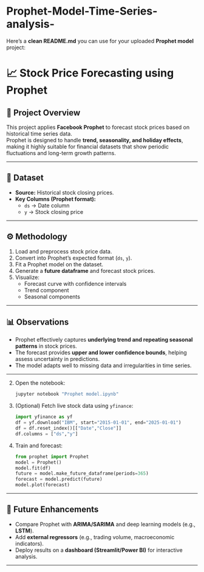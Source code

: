 # Prophet-Model-Time-Series-analysis-
Here’s a **clean README.md** you can use for your uploaded **Prophet model** project:

# 📈 Stock Price Forecasting using Prophet  

## 📌 Project Overview  
This project applies **Facebook Prophet** to forecast stock prices based on historical time series data.  
Prophet is designed to handle **trend, seasonality, and holiday effects**, making it highly suitable for financial datasets that show periodic fluctuations and long-term growth patterns.  

---

## 📂 Dataset  
- **Source:** Historical stock closing prices.  
- **Key Columns (Prophet format):**  
  - `ds` → Date column  
  - `y` → Stock closing price  

---

## ⚙️ Methodology  
1. Load and preprocess stock price data.  
2. Convert into Prophet’s expected format (`ds`, `y`).  
3. Fit a Prophet model on the dataset.  
4. Generate a **future dataframe** and forecast stock prices.  
5. Visualize:  
   - Forecast curve with confidence intervals  
   - Trend component  
   - Seasonal components  

---

## 📊 Observations  
- Prophet effectively captures **underlying trend and repeating seasonal patterns** in stock prices.  
- The forecast provides **upper and lower confidence bounds**, helping assess uncertainty in predictions.  
- The model adapts well to missing data and irregularities in time series.  

---


2. Open the notebook:

   ```bash
   jupyter notebook "Prophet model.ipynb"
   ```

3. (Optional) Fetch live stock data using `yfinance`:

   ```python
   import yfinance as yf
   df = yf.download("IBM", start="2015-01-01", end="2025-01-01")
   df = df.reset_index()[["Date","Close"]]
   df.columns = ["ds","y"]
   ```

4. Train and forecast:

   ```python
   from prophet import Prophet
   model = Prophet()
   model.fit(df)
   future = model.make_future_dataframe(periods=365)
   forecast = model.predict(future)
   model.plot(forecast)
   ```

---

## 📌 Future Enhancements

* Compare Prophet with **ARIMA/SARIMA** and deep learning models (e.g., **LSTM**).
* Add **external regressors** (e.g., trading volume, macroeconomic indicators).
* Deploy results on a **dashboard (Streamlit/Power BI)** for interactive analysis.

---
